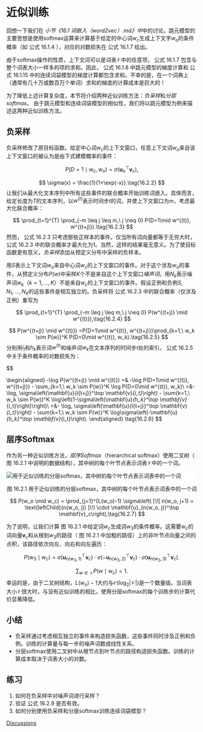 # 近似训练


回想一下我们在 *小节《16.1 词嵌入（word2vec）.md》中*中的讨论。跳元模型的主要思想是使用softmax运算来计算基于给定的中心词$w_c$生成上下文字$w_o$的条件概率（如 公式 16.1.4 ），对应的对数损失在 公式 16.1.7 给出。

由于softmax操作的性质，上下文词可以是词表$\mathcal{V}$中的任意项， 公式 16.1.7 包含与整个词表大小一样多的项的求和。因此， 公式 16.1.8 中跳元模型的梯度计算和 公式 16.1.15 中的连续词袋模型的梯度计算都包含求和。不幸的是，在一个词典上（通常有几十万或数百万个单词）求和的梯度的计算成本是巨大的！

为了降低上述计算复杂度，本节将介绍两种近似训练方法：*负采样*和*分层softmax*。
由于跳元模型和连续词袋模型的相似性，我们将以跳元模型为例来描述这两种近似训练方法。

## 负采样


负采样修改了原目标函数。给定中心词$w_c$的上下文窗口，任意上下文词$w_o$来自该上下文窗口的被认为是由下式建模概率的事件：

$$
P(D=1\mid w_c, w_o) = \sigma(\mathbf{u}_o^\top \mathbf{v}_c),\tag{16.2.1}
$$

$$
\sigma(x) = \frac{1}{1+\exp(-x)}.\tag{16.2.2}
$$
让我们从最大化文本序列中所有这些事件的联合概率开始训练词嵌入。具体而言，给定长度为$T$的文本序列，以$w^{(t)}$表示时间步$t$的词，并使上下文窗口为$m$，考虑最大化联合概率：

$$
 \prod_{t=1}^{T} \prod_{-m \leq j \leq m,\ j \neq 0} P(D=1\mid w^{(t)}, w^{(t+j)}).\tag{16.2.3}
$$
然而， 公式 16.2.3 只考虑那些正样本的事件。仅当所有词向量都等于无穷大时， 公式 16.2.3 中的联合概率才最大化为1。当然，这样的结果毫无意义。为了使目标函数更有意义，*负采样*添加从预定义分布中采样的负样本。

用$S$表示上下文词$w_o$来自中心词$w_c$的上下文窗口的事件。对于这个涉及$w_o$的事件，从预定义分布$P(w)$中采样$K$个不是来自这个上下文窗口*噪声词*。用$N_k$表示噪声词$w_k$（$k=1, \ldots, K$）不是来自$w_c$的上下文窗口的事件。假设正例和负例$S, N_1, \ldots, N_K$的这些事件是相互独立的。负采样将 公式 16.2.3 中的联合概率（仅涉及正例）重写为

$$
 \prod_{t=1}^{T} \prod_{-m \leq j \leq m,\ j \neq 0} P(w^{(t+j)} \mid w^{(t)}),\tag{16.2.4}
$$

$$
 P(w^{(t+j)} \mid w^{(t)}) =P(D=1\mid w^{(t)}, w^{(t+j)})\prod_{k=1,\ w_k \sim P(w)}^K P(D=0\mid w^{(t)}, w_k).\tag{16.2.5}
$$
分别用$i_t$和$h_k$表示词$w^{(t)}$和噪声词$w_k$在文本序列的时间步$t$处的索引。 公式 16.2.5 中关于条件概率的对数损失为：

$$

\begin{aligned}
-\log P(w^{(t+j)} \mid w^{(t)})
=& -\log P(D=1\mid w^{(t)}, w^{(t+j)}) - \sum_{k=1,\ w_k \sim P(w)}^K \log P(D=0\mid w^{(t)}, w_k)\\
=&-  \log\, \sigma\left(\mathbf{u}_{i_{t+j}}^\top \mathbf{v}_{i_t}\right) - \sum_{k=1,\ w_k \sim P(w)}^K \log\left(1-\sigma\left(\mathbf{u}_{h_k}^\top \mathbf{v}_{i_t}\right)\right)\\
=&-  \log\, \sigma\left(\mathbf{u}_{i_{t+j}}^\top \mathbf{v}_{i_t}\right) - \sum_{k=1,\ w_k \sim P(w)}^K \log\sigma\left(-\mathbf{u}_{h_k}^\top \mathbf{v}_{i_t}\right).
\end{aligned}
\tag{16.2.6}
$$

## 层序Softmax

作为另一种近似训练方法，*层序Softmax*（hierarchical softmax）使用二叉树（ 图 16.2.1 中说明的数据结构），其中树的每个叶节点表示词表$\mathcal{V}$中的一个词。

<img src="C:/Users/17100/Desktop/知识库/深度学习方法/img/hi-softmax.svg" alt="用于近似训练的分层softmax，其中树的每个叶节点表示词表中的一个词" style="width:;display:block;margin-left:auto;margin-right:auto;background-color: white;">
<p style="text-align:center">图 16.2.1 用于近似训练的分层softmax，其中树的每个叶节点表示词表中的一个词</p>

$$
P(w_o \mid w_c) = \prod_{j=1}^{L(w_o)-1} \sigma\left( [\![  n(w_o, j+1) = \text{leftChild}(n(w_o, j)) ]\!] \cdot \mathbf{u}_{n(w_o, j)}^\top \mathbf{v}_c\right),\tag{16.2.7}
$$

为了说明，让我们计算 图 16.2.1 中给定词$w_c$生成词$w_3$的条件概率。这需要$w_c$的词向量$\mathbf{v}_c$和从根到$w_3$的路径（ 图 16.2.1 中加粗的路径）上的非叶节点向量之间的点积，该路径依次向左、向右和向左遍历：

$$
P(w_3 \mid w_c) = \sigma(\mathbf{u}_{n(w_3, 1)}^\top \mathbf{v}_c) \cdot \sigma(-\mathbf{u}_{n(w_3, 2)}^\top \mathbf{v}_c) \cdot \sigma(\mathbf{u}_{n(w_3, 3)}^\top \mathbf{v}_c).\tag{16.2.8}
$$

$$
\sum_{w \in \mathcal{V}} P(w \mid w_c) = 1.\tag{16.2.9}
$$
幸运的是，由于二叉树结构，$L(w_o)-1$大约与$\mathcal{O}(\text{log}_2|\mathcal{V}|)$是一个数量级。当词表大小$\mathcal{V}$很大时，与没有近似训练的相比，使用分层softmax的每个训练步的计算代价显著降低。

## 小结

* 负采样通过考虑相互独立的事件来构造损失函数，这些事件同时涉及正例和负例。训练的计算量与每一步的噪声词数成线性关系。
* 分层softmax使用二叉树中从根节点到叶节点的路径构造损失函数。训练的计算成本取决于词表大小的对数。

## 练习

1. 如何在负采样中对噪声词进行采样？
1. 验证 公式 16.2.9 是否有效。
1. 如何分别使用负采样和分层softmax训练连续词袋模型？

[Discussions](https://discuss.d2l.ai/t/5741)
